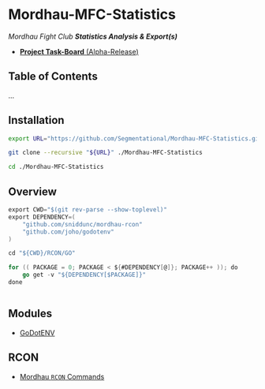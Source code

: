 # Mordhau-MFC-Statistics #

*Mordhau Fight Club **Statistics Analysis &amp; Export(s)***

- [**Project Task-Board** (Alpha-Release)](https://github.com/Segmentational/Mordhau-MFC-Statistics/projects/1)

## Table of Contents ##

...

## Installation ##

```bash
export URL="https://github.com/Segmentational/Mordhau-MFC-Statistics.git"

git clone --recursive "${URL}" ./Mordhau-MFC-Statistics

cd ./Mordhau-MFC-Statistics
```

## Overview ##

```GO
export CWD="$(git rev-parse --show-toplevel)"
export DEPENDENCY=(
    "github.com/sniddunc/mordhau-rcon"
    "github.com/joho/godotenv"
)

cd "${CWD}/RCON/GO"

for (( PACKAGE = 0; PACKAGE < ${#DEPENDENCY[@]}; PACKAGE++ )); do
    go get -v "${DEPENDENCY[$PACKAGE]}"
done



```

## Modules ##

- [GoDotENV](https://github.com/joho/godotenv)

## RCON ##

- [Mordhau `RCON` Commands](https://mordhau.gamepedia.com/Dedicated_Server_Hosting_Guide)
